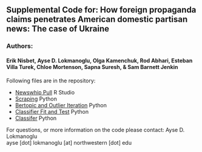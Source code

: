 

## Supplemental Code for: How foreign propaganda claims penetrates American domestic partisan news: The case of Ukraine                             
### Authors: 
#### Erik Nisbet, Ayse D. Lokmanoglu, Olga Kamenchuk, Rod Abhari, Esteban Villa Turek, Chloe Mortenson, Sapna Suresh, & Sam Barnett Jenkin

Following files are in the repository:
- [Newswhip Pull](https://github.com/nwccpp/bertopicclassifier/blob/main/russia-usa-ukraine-nw-pull.md) R Studio
- [Scraping](https://github.com/nwccpp/bertopicclassifier/blob/main/bert_russia_scrape.py) Python
- [Bertopic and Outlier Iteration](https://github.com/nwccpp/bertopicclassifier/blob/main/BERTopic_Russia_Base_Outlier_Iteration_Github.ipynb) Python
- [Classifier Fit and Test](https://github.com/nwccpp/bertopicclassifier/blob/main/Classifer_Training_Github.ipynb) Python
- [Classifer]() Python

For questions, or more information on the code please contact: 
Ayse D. Lokmanoglu\
ayse [dot] lokmanoglu [at] northwestern [dot] edu
